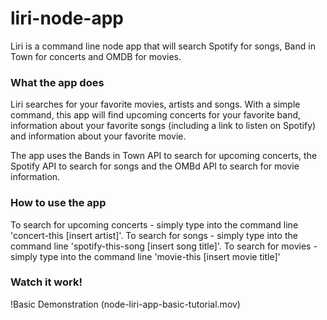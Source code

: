 # liri-node-app
Liri is a command line node app that will search Spotify for songs, Band in Town for concerts and OMDB for movies.


### What the app does
Liri searches for your favorite movies, artists and songs. With a simple command, this app will find upcoming concerts for your favorite band, information about your favorite songs (including a link to listen on Spotify) and information about your favorite movie.


The app uses the Bands in Town API to search for upcoming concerts, the Spotify API to search for songs and the OMBd API to search for movie information.

### How to use the app
To search for upcoming concerts - simply type into the command line 'concert-this [insert artist]'. 
To search for songs - simply type into the command line 'spotify-this-song [insert song title]'.
To search for movies - simply type into the command line 'movie-this [insert movie title]'

### Watch it work!

!Basic Demonstration
(node-liri-app-basic-tutorial.mov)

